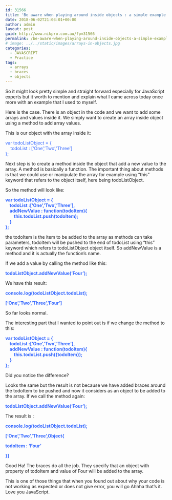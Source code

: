 ```yaml
---
id: 31566
title: 'Be aware when playing around inside objects : a simple example explained'
date: 2018-06-02T21:03:01+00:00
author: admin
layout: post
guid: http://www.nikpro.com.au/?p=31566
permalink: /be-aware-when-playing-around-inside-objects-a-simple-example-explained/
# image: ../../static/images/arrays-in-objects.jpg
categories:
  - JAVASCRIPT
  - Practice
tags:
  - arrays
  - braces
  - objects
---
```

So it might look pretty simple and straight forward especially for JavaScript experts but it worth to mention and explain what I came across today once more with an example that I used to myself.

Here is the case. There is an object in the code and we want to add some arrays and values inside it. We simply want to create an array inside object using a method to add array values.

This is our object with the array inside it:

<span style="color: #3366ff;">var todoListObject = {</span>  
<span style="color: #3366ff;">    todoList : [&#8216;One&#8217;,&#8217;Two&#8217;,&#8217;Three&#8217;]</span>  
<span style="color: #3366ff;">};</span>

Next step is to create a method inside the object that add a new value to the array. A method is basically a function. The important thing about methods is that we could use or manipulate the array for example using &#8220;this&#8221; keyword that refers to the object itself, here being todoListObject.

So the method will look like:

**<span style="color: #3366ff;">var todoListObject = {</span>**  
**<span style="color: #3366ff;">    todoList :[&#8216;One&#8217;,&#8217;Two&#8217;,&#8217;Three&#8217;],</span>**  
**<span style="color: #3366ff;">    addNewValue : function(todoItem){</span>**  
**<span style="color: #3366ff;">        this.todoList.push(todoItem);</span>**  
**<span style="color: #3366ff;">    }</span>**  
**<span style="color: #3366ff;">};</span>**

the todoItem is the item to be added to the array as methods can take parameters, todoItem will be pushed to the end of todoList using &#8220;this&#8221; keyword which refers to todoListObject object itself. So addNewValue is a method and it is actually the function&#8217;s name.

If we add a value by calling the method like this:

**<span style="color: #3366ff;">todoListObject.addNewValue(&#8216;Four&#8217;);</span>**

We have this result:

**<span style="color: #3366ff;">console.log(todoListObject.todoList);</span>**

**<span style="color: #3366ff;">[&#8216;One&#8217;,&#8217;Two&#8217;,&#8217;Three&#8217;,&#8217;Four&#8217;]</span>**

So far looks normal.

The interesting part that I wanted to point out is if we change the method to this:

**<span style="color: #3366ff;">var todoListObject = {</span>**  
**<span style="color: #3366ff;">    todoList :[&#8216;One&#8217;,&#8217;Two&#8217;,&#8217;Three&#8217;],</span>**  
**<span style="color: #3366ff;">    addNewValue : function(todoItem){</span>**  
**<span style="color: #3366ff;">        this.todoList.push({todoItem});</span>**  
**<span style="color: #3366ff;">    }</span>**  
**<span style="color: #3366ff;">};</span>**

Did you notice the difference?

Looks the same but the result is not because we have added braces around the todoItem to be pushed and now it considers as an object to be added to the array. If we call the method again:

**<span style="color: #3366ff;">todoListObject.addNewValue(&#8216;Four&#8217;);</span>**

The result is :

**<span style="color: #3366ff;">console.log(todoListObject.todoList);</span>**

**<span style="color: #3366ff;">[&#8216;One&#8217;,&#8217;Two&#8217;,&#8217;Three&#8217;,Object{</span>**

**<span style="color: #3366ff;">todoItem : &#8216;Four&#8217;</span>**

**<span style="color: #3366ff;">}]</span>**

Good Ha! The braces do all the job. They specify that an object with property of todoItem and value of Four will be added to the array. 

This is one of those things that when you found out about why your code is not working as expected or does not give error, you will go Ahhha that&#8217;s it. Love you JavaScript. 